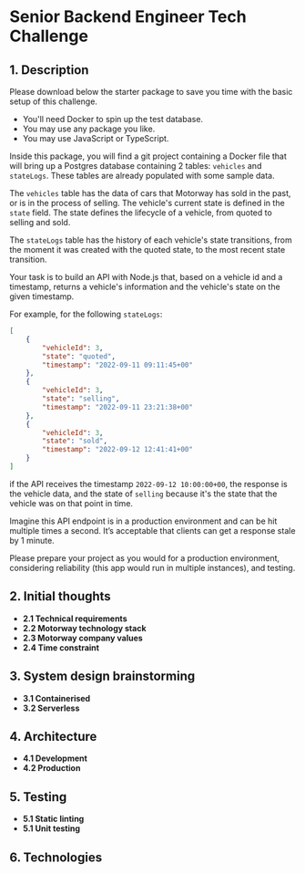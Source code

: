 <!-- Install requirements:
 - docker (https://docs.docker.com/get-docker/)

To initialize this project, run `docker compose up` from the root of this project. This will build and seed the database. By default the database runs on port `5432` and is also exposed on `5432`, if you want to change this you can update `docker-compose.yml`. -->

# Senior Backend Engineer Tech Challenge

## 1. Description

Please download below the starter package to save you time with the basic setup of this challenge.

-   You'll need Docker to spin up the test database.
-   You may use any package you like.
-   You may use JavaScript or TypeScript.

Inside this package, you will find a git project containing a Docker file that will bring up a Postgres database containing 2 tables: `vehicles` and `stateLogs`. These tables are already populated with some sample data.

The `vehicles` table has the data of cars that Motorway has sold in the past, or is in the process of selling. The vehicle's current state is defined in the `state` field. The state defines the lifecycle of a vehicle, from quoted to selling and sold.

The `stateLogs` table has the history of each vehicle's state transitions, from the moment it was created with the quoted state, to the most recent state transition.

Your task is to build an API with Node.js that, based on a vehicle id and a timestamp, returns a vehicle's information and the vehicle's state on the given timestamp.

For example, for the following `stateLogs`:

```json
[
    {
        "vehicleId": 3,
        "state": "quoted",
        "timestamp": "2022-09-11 09:11:45+00"
    },
    {
        "vehicleId": 3,
        "state": "selling",
        "timestamp": "2022-09-11 23:21:38+00"
    },
    {
        "vehicleId": 3,
        "state": "sold",
        "timestamp": "2022-09-12 12:41:41+00"
    }
]
```

if the API receives the timestamp `2022-09-12 10:00:00+00`, the response is the vehicle data, and the state of `selling` because it's the state that the vehicle was on that point in time.

Imagine this API endpoint is in a production environment and can be hit multiple times a second. It’s acceptable that clients can get a response stale by 1 minute.

Please prepare your project as you would for a production environment, considering reliability (this app would run in multiple instances), and testing.

## 2. Initial thoughts

-   **2.1 Technical requirements**
-   **2.2 Motorway technology stack**
-   **2.3 Motorway company values**
-   **2.4 Time constraint**

## 3. System design brainstorming

-   **3.1 Containerised**
-   **3.2 Serverless**

## 4. Architecture

-   **4.1 Development**
-   **4.2 Production**

## 5. Testing

-   **5.1 Static linting**
-   **5.1 Unit testing**

## 6. Technologies
